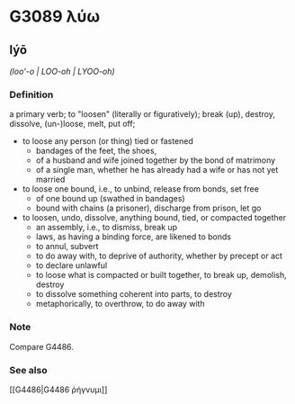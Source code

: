 # G3089 λύω

## lýō

_(loo'-o | LOO-oh | LYOO-oh)_

### Definition

a primary verb; to "loosen" (literally or figuratively); break (up), destroy, dissolve, (un-)loose, melt, put off; 

- to loose any person (or thing) tied or fastened
  - bandages of the feet, the shoes,
  - of a husband and wife joined together by the bond of matrimony
  - of a single man, whether he has already had a wife or has not yet married
- to loose one bound, i.e., to unbind, release from bonds, set free
  - of one bound up (swathed in bandages)
  - bound with chains (a prisoner), discharge from prison, let go
- to loosen, undo, dissolve, anything bound, tied, or compacted together
  - an assembly, i.e., to dismiss, break up
  - laws, as having a binding force, are likened to bonds
  - to annul, subvert
  - to do away with, to deprive of authority, whether by precept or act
  - to declare unlawful
  - to loose what is compacted or built together, to break up, demolish, destroy
  - to dissolve something coherent into parts, to destroy
  - metaphorically, to overthrow, to do away with

### Note

Compare G4486.

### See also

[[G4486|G4486 ῥήγνυμι]]
